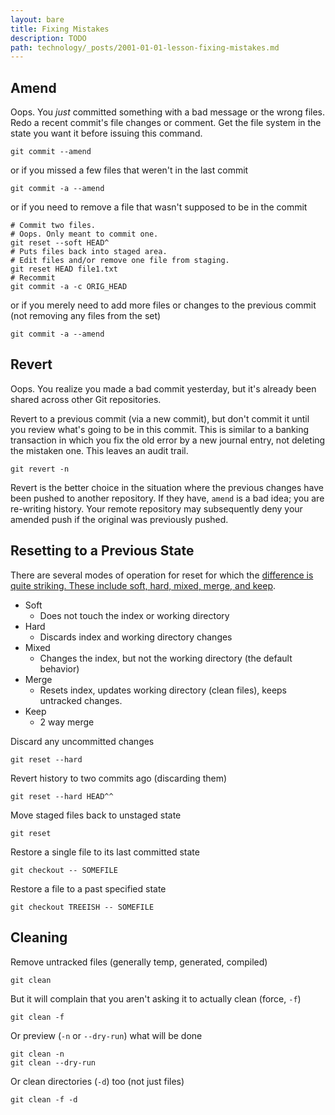 ```yaml
---
layout: bare
title: Fixing Mistakes
description: TODO
path: technology/_posts/2001-01-01-lesson-fixing-mistakes.md
---
```


## Amend
Oops. You *just* committed something with a bad message or the wrong files. Redo a recent commit's file changes or comment. Get the file system in the state you want it before issuing this command.

    git commit --amend

or if you missed a few files that weren't in the last commit

    git commit -a --amend

or if you need to remove a file that wasn't supposed to be in the commit

    # Commit two files.
    # Oops. Only meant to commit one.
    git reset --soft HEAD^
    # Puts files back into staged area.
    # Edit files and/or remove one file from staging.
    git reset HEAD file1.txt
    # Recommit
    git commit -a -c ORIG_HEAD
    
or if you merely need to add more files or changes to the previous commit (not removing any files from the set)

    git commit -a --amend

## Revert
Oops. You realize you made a bad commit yesterday, but it's already been shared across other Git repositories.

Revert to a previous commit (via a new commit), but don't commit it until you review what's going to be in this commit. This is similar to a banking transaction in which you fix the old error by a new journal entry, not deleting the mistaken one. This leaves an audit trail. 

    git revert -n

Revert is the better choice in the situation where the previous changes have been pushed to another repository. If they have, `amend` is a bad idea; you are re-writing history. Your remote repository may subsequently deny your amended push if the original was previously pushed.

## Resetting to a Previous State
There are several modes of operation for reset for which the [difference is quite striking. These include soft, hard, mixed, merge, and keep](http://www.kernel.org/pub/software/scm/git/docs/git-reset.html).

* Soft
  * Does not touch the index or working directory
* Hard
  * Discards index and working directory changes
* Mixed
  * Changes the index, but not the working directory (the default behavior)
* Merge
  * Resets index, updates working directory (clean files), keeps untracked changes.
* Keep
  * 2 way merge

Discard any uncommitted changes

    git reset --hard
    
Revert history to two commits ago (discarding them)

    git reset --hard HEAD^^

Move staged files back to unstaged state

    git reset

Restore a single file to its last committed state

    git checkout -- SOMEFILE

Restore a file to a past specified state

    git checkout TREEISH -- SOMEFILE



## Cleaning
Remove untracked files (generally temp, generated, compiled)

    git clean
    
But it will complain that you aren't asking it to actually clean (force, `-f`)

    git clean -f
    
Or preview (`-n` or `--dry-run`) what will be done

    git clean -n
    git clean --dry-run

Or clean directories (`-d`) too (not just files)

    git clean -f -d
